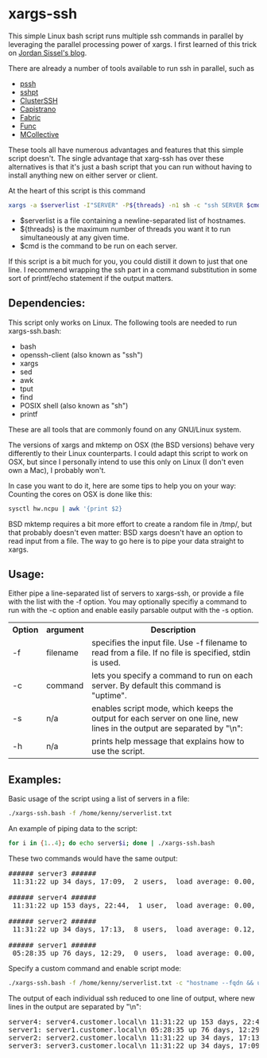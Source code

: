 xargs-ssh
=============

This simple Linux bash script runs multiple ssh commands in parallel by leveraging the parallel processing power of xargs. I first learned of this trick on [Jordan Sissel's blog](http://www.semicomplete.com/blog/articles/week-of-unix-tools/day-5-xargs.html).

There are already a number of tools available to run ssh in parallel, such as
* [pssh](http://www.theether.org/pssh/)
* [sshpt](http://code.google.com/p/sshpt/)
* [ClusterSSH](http://clusterssh.sourceforge.net/)
* [Capistrano](http://capistranorb.com/)
* [Fabric](http://fabfile.org/)
* [Func](https://fedorahosted.org/func/)
* [MCollective](https://puppetlabs.com/mcollective/)

These tools all have numerous advantages and features that this simple script doesn't. The single advantage that xarg-ssh has over these alternatives is that it's just a bash script that you can run without having to install anything new on either server or client.

At the heart of this script is this command
````bash
xargs -a $serverlist -I"SERVER" -P${threads} -n1 sh -c "ssh SERVER $cmd"
````
* $serverlist is a file containing a newline-separated list of hostnames.
* ${threads} is the maximum number of threads you want it to run simultaneously at any given time.
* $cmd is the command to be run on each server.

If this script is a bit much for you, you could distill it down to just that one line. I recommend wrapping the ssh part in a command substitution in some sort of printf/echo statement if the output matters.

Dependencies:
-------------
This script only works on Linux. The following tools are needed to run xargs-ssh.bash:
* bash
* openssh-client (also known as "ssh")
* xargs
* sed
* awk
* tput
* find
* POSIX shell (also known as "sh")
* printf

These are all tools that are commonly found on any GNU/Linux system.  

The versions of xargs and mktemp on OSX (the BSD versions) behave very differently to their Linux counterparts. I could adapt this script to work on OSX, but since I personally intend to use this only on Linux (I don't even own a Mac), I probably won't.  

In case you want to do it, here are some tips to help you on your way:  
Counting the cores on OSX is done like this:
````bash
sysctl hw.ncpu | awk '{print $2}
````
BSD mktemp requires a bit more effort to create a random file in /tmp/, but that probably doesn't even matter: BSD xargs doesn't have an option to read input from a file. The way to go here is to pipe your data straight to xargs.

Usage:
------
Either pipe a line-separated list of servers to xargs-ssh, or provide a file with the list with the -f option. You may optionally specifiy a command to run with the -c option and enable easily parsable output with the -s option.

<table>
  <tr>
    <th>Option</th><th>argument</th><th>Description</th>
  </tr>
  <tr>
    <td>-f</td><td>filename</td><td>specifies the input file. Use -f filename to read from a file. If no file is specified, stdin is used.</td>
  </tr>
  <tr>
    <td>-c</td><td>command</td><td>lets you specify a command to run on each server. By default this command is "uptime".</td>
  </tr>
  <tr>
    <td>-s</td><td>n/a</td><td>enables script mode, which keeps the output for each server on one line, new lines in the output are separated by "\n":</td>
  </tr>
  <tr>
    <td>-h</td><td>n/a</td><td>prints help message that explains how to use the script.</td>
  </tr>
</table>

Examples:
---------
Basic usage of the script using a list of servers in a file:
````bash
./xargs-ssh.bash -f /home/kenny/serverlist.txt
````
An example of piping data to the script:
````bash
for i in {1..4}; do echo server$i; done | ./xargs-ssh.bash
````
These two commands would have the same output:
<pre>
###### server3 ######
 11:31:22 up 34 days, 17:09,  2 users,  load average: 0.00, 0.00, 0.00

###### server4 ######
 11:31:22 up 153 days, 22:44,  1 user,  load average: 0.00, 0.00, 0.00

###### server2 ######
 11:31:22 up 34 days, 17:13,  8 users,  load average: 0.12, 0.11, 0.05

###### server1 ######
 05:28:35 up 76 days, 12:29,  0 users,  load average: 0.00, 0.00, 0.00
</pre>

Specify a custom command and enable script mode:
````bash
./xargs-ssh.bash -f /home/kenny/serverlist.txt -c "hostname --fqdn && uptime" -s
````
The output of each individual ssh reduced to one line of output, where new lines in the output are separated by "\n":
<pre>
server4: server4.customer.local\n 11:31:22 up 153 days, 22:44,  1 user,  load average: 0.00, 0.00, 0.00
server1: server1.customer.local\n 05:28:35 up 76 days, 12:29,  0 users,  load average: 0.00, 0.00, 0.00
server2: server2.customer.local\n 11:31:22 up 34 days, 17:13,  8 users,  load average: 0.12, 0.11, 0.05
server3: server3.customer.local\n 11:31:22 up 34 days, 17:09,  2 users,  load average: 0.00, 0.00, 0.00
</pre>
